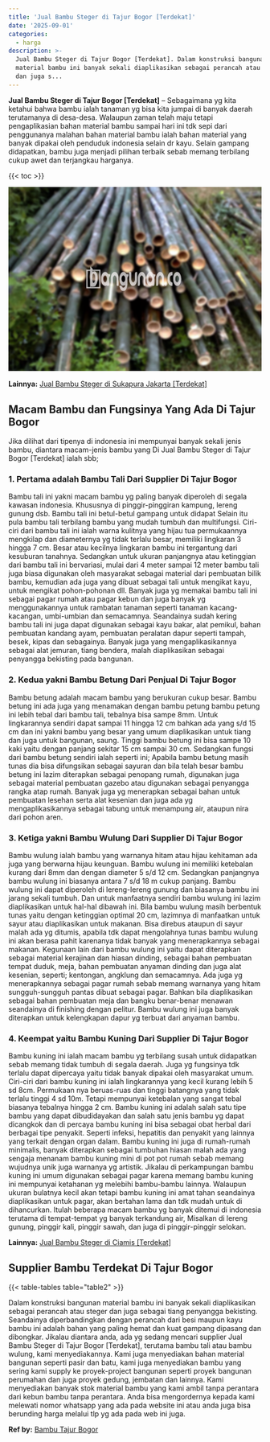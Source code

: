 ```yaml
---
title: 'Jual Bambu Steger di Tajur Bogor [Terdekat]'
date: '2025-09-01'
categories:
  - harga
description: >-
  Jual Bambu Steger di Tajur Bogor [Terdekat]. Dalam konstruksi bangunan
  material bambu ini banyak sekali diaplikasikan sebagai perancah atau steger
  dan juga s...
---
```


**Jual Bambu Steger di Tajur Bogor \[Terdekat\]** – Sebagaimana yg kita ketahui bahwa bambu ialah tanaman yg bisa kita jumpai di banyak daerah terutamanya di desa-desa. Walaupun zaman telah maju tetapi pengaplikasian bahan material bambu sampai hari ini tdk sepi dari penggunanya malahan bahan material bambu ialah bahan material yang banyak dipakai oleh penduduk indonesia selain dr kayu. Selain gampang didapatkan, bambu juga menjadi pilihan terbaik sebab memang terbilang cukup awet dan terjangkau harganya.

{{< toc >}}

![Jual Bambu Steger di Tajur Bogor [Terdekat]](/images/jual-bambu-tali-04.png)

**Lainnya:** [Jual Bambu Steger di Sukapura Jakarta \[Terdekat\]](https://bambu.bangunan.co/jual-bambu-steger-di-sukapura-jakarta-terdekat/)

## Macam Bambu dan Fungsinya Yang Ada Di Tajur Bogor

Jika dilihat dari tipenya di indonesia ini mempunyai banyak sekali jenis bambu, diantara macam-jenis bambu yang Di Jual Bambu Steger di Tajur Bogor \[Terdekat\] ialah sbb;

### 1\. Pertama adalah Bambu Tali Dari Supplier Di Tajur Bogor

Bambu tali ini yakni macam bambu yg paling banyak diperoleh di segala kawasan indonesia. Khususnya di pinggir-pinggiran kampung, lereng gunung dsb. Bambu tali ini betul-betul gampang untuk didapat Selain itu pula bambu tali terbilang bambu yang mudah tumbuh dan multifungsi. Ciri-ciri dari bambu tali ini ialah warna kulitnya yang hijau tua permukaannya mengkilap dan diameternya yg tidak terlalu besar, memiliki lingkaran 3 hingga 7 cm. Besar atau kecilnya lingkaran bambu ini tergantung dari kesuburan tanahnya. Sedangkan untuk ukuran panjangnya atau ketinggian dari bambu tali ini bervariasi, mulai dari 4 meter sampai 12 meter bambu tali juga biasa digunakan oleh masyarakat sebagai material dari pembuatan bilik bambu, kemudian ada juga yang dibuat sebagai tali untuk mengikat kayu, untuk mengikat pohon-pohonan dll. Banyak juga yg memakai bambu tali ini sebagai pagar rumah atau pagar kebun dan juga banyak yg menggunakannya untuk rambatan tanaman seperti tanaman kacang-kacangan, umbi-umbian dan semacamnya. Seandainya sudah kering bambu tali ini juga dapat digunakan sebagai kayu bakar, alat pemikul, bahan pembuatan kandang ayam, pembuatan peralatan dapur seperti tampah, besek, kipas dan sebagainya. Banyak juga yang mengaplikasikannya sebagai alat jemuran, tiang bendera, malah diaplikasikan sebagai penyangga bekisting pada bangunan.

### 2\. Kedua yakni Bambu Betung Dari Penjual Di Tajur Bogor

Bambu betung adalah macam bambu yang berukuran cukup besar. Bambu betung ini ada juga yang menamakan dengan bambu petung bambu petung ini lebih tebal dari bambu tali, tebalnya bisa sampe 8mm. Untuk lingkarannya sendiri dapat sampai 11 hingga 12 cm bahkan ada yang s/d 15 cm dan ini yakni bambu yang besar yang umum diaplikasikan untuk tiang dan juga untuk bangunan, saung. Tinggi bambu betung ini bisa sampe 10 kaki yaitu dengan panjang sekitar 15 cm sampai 30 cm. Sedangkan fungsi dari bambu betung sendiri ialah seperti ini; Apabila bambu betung masih tunas dia bisa difungsikan sebagai sayuran dan bila telah besar bambu betung ini lazim diterapkan sebagai penopang rumah, digunakan juga sebagai material pembuatan gazebo atau digunakan sebagai penyangga rangka atap rumah. Banyak juga yg menerapkan sebagai bahan untuk pembuatan lesehan serta alat kesenian dan juga ada yg mengaplikasikannya sebagai tabung untuk menampung air, ataupun nira dari pohon aren.

### 3\. Ketiga yakni Bambu Wulung Dari Supplier Di Tajur Bogor

Bambu wulung ialah bambu yang warnanya hitam atau hijau kehitaman ada juga yang berwarna hijau keunguan. Bambu wulung ini memiliki ketebalan kurang dari 8mm dan dengan diameter 5 s/d 12 cm. Sedangkan panjangnya bambu wulung ini biasanya antara 7 s/d 18 m cukup panjang. Bambu wulung ini dapat diperoleh di lereng-lereng gunung dan biasanya bambu ini jarang sekali tumbuh. Dan untuk manfaatnya sendiri bambu wulung ini lazim diaplikasikan untuk hal-hal dibawah ini. Bila bambu wulung masih berbentuk tunas yaitu dengan ketinggian optimal 20 cm, lazimnya di manfaatkan untuk sayur atau diaplikasikan untuk makanan. Bisa direbus ataupun di sayur malah ada yg ditumis, apabila tdk dapat mengolahnya tunas bambu wulung ini akan berasa pahit karenanya tidak banyak yang menerapkannya sebagai makanan. Kegunaan lain dari bambu wulung ini yaitu dapat diterapkan sebagai material kerajinan dan hiasan dinding, sebagai bahan pembuatan tempat duduk, meja, bahan pembuatan anyaman dinding dan juga alat kesenian, seperti; kentongan, angklung dan semacamnya. Ada juga yg menerapkannya sebagai pagar rumah sebab memang warnanya yang hitam sungguh-sungguh pantas dibuat sebagai pagar. Bahkan bila diaplikasikan sebagai bahan pembuatan meja dan bangku benar-benar menawan seandainya di finishing dengan pelitur. Bambu wulung ini juga banyak diterapkan untuk kelengkapan dapur yg terbuat dari anyaman bambu.

### 4\. Keempat yaitu Bambu Kuning Dari Supplier Di Tajur Bogor

Bambu kuning ini ialah macam bambu yg terbilang susah untuk didapatkan sebab memang tidak tumbuh di segala daerah. Juga yg fungsinya tdk terlalu dapat dipercaya yaitu tidak banyak dipakai oleh masyarakat umum. Ciri-ciri dari bambu kuning ini ialah lingkarannya yang kecil kurang lebih 5 sd 8cm. Permukaan nya beruas-ruas dan tinggi batangnya yang tidak terlalu tinggi 4 sd 10m. Tetapi mempunyai ketebalan yang sangat tebal biasanya tebalnya hingga 2 cm. Bambu kuning ini adalah salah satu tipe bambu yang dapat dibudidayakan dan salah satu jenis bambu yg dapat dicangkok dan di percaya bambu kuning ini bisa sebagai obat herbal dari berbagai tipe penyakit. Seperti infeksi, hepatitis dan penyakit yang lainnya yang terkait dengan organ dalam. Bambu kuning ini juga di rumah-rumah minimalis, banyak diterapkan sebagai tumbuhan hiasan malah ada yang sengaja menanam bambu kuning mini di pot pot rumah sebab memang wujudnya unik juga warnanya yg artistik. Jikalau di perkampungan bambu kuning ini umum digunakan sebagai pagar karena memang bambu kuning ini mempunyai ketahanan yg melebihi bambu-bambu lainnya. Walaupun ukuran bulatnya kecil akan tetapi bambu kuning ini amat tahan seandainya diaplikasikan untuk pagar, akan bertahan lama dan tdk mudah untuk di dihancurkan. Itulah beberapa macam bambu yg banyak ditemui di indonesia terutama di tempat-tempat yg banyak terkandung air, Misalkan di lereng gunung, pinggir kali, pinggir sawah, dan juga di pinggir-pinggir selokan.

**Lainnya:** [Jual Bambu Steger di Ciamis \[Terdekat\]](https://bambu.bangunan.co/jual-bambu-steger-di-ciamis-terdekat/)

## Supplier Bambu Terdekat Di Tajur Bogor

{{< table-tables table="table2" >}}

Dalam konstruksi bangunan material bambu ini banyak sekali diaplikasikan sebagai perancah atau steger dan juga sebagai tiang penyangga bekisting. Seandainya diperbandingkan dengan perancah dari besi maupun kayu bambu ini adalah bahan yang paling hemat dan kuat gampang dipasang dan dibongkar. Jikalau diantara anda, ada yg sedang mencari supplier Jual Bambu Steger di Tajur Bogor \[Terdekat\], terutama bambu tali atau bambu wulung, kami menyediakannya. Kami juga menyediakan bahan material bangunan seperti pasir dan batu, kami juga menyediakan bambu yang sering kami supply ke proyek-project bangunan seperti proyek bangunan perumahan dan juga proyek gedung, jembatan dan lainnya. Kami menyediakan banyak stok material bambu yang kami ambil tanpa perantara dari kebun bambu tanpa perantara. Anda bisa mengordernya kepada kami melewati nomor whatsapp yang ada pada website ini atau anda juga bisa berunding harga melalui tlp yg ada pada web ini juga.

**Ref by:** [Bambu Tajur Bogor](https://id.wikipedia.org/wiki/Bambu)

